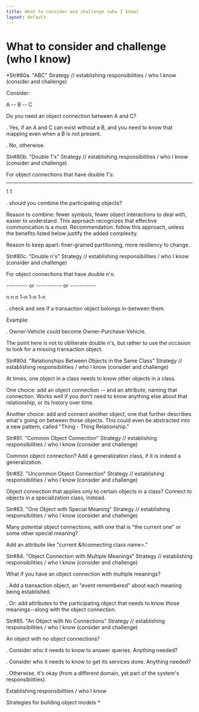 ```yaml
---
title: What to consider and challenge (who I know)
layout: default
---
```

# What to consider and challenge (who I know)

*Str#80a. &quot;ABC&quot; Strategy // establishing responsibilities / who I know
(consider and challenge) 

 Consider: 

A -- B -- C 

 Do you need an object connection between A and C? 

. Yes, if an A and C can exist without a B, and you need to know that mapping even when
a B is not present. 

. No, otherwise. 

Str#80b. &quot;Double 1's&quot; Strategy // establishing responsibilities / who I
know (consider and challenge) 

 For object connections that have double 1's: 

--------- 

1 1 

. should you combine the participating objects? 

 Reason to combine: fewer symbols, fewer object interactions to deal with, easier to
understand. This approach recognizes that effective communication is a must.
Recommendation: follow this approach, unless the benefits listed below justify the added
complexity. 

 Reason to keep apart: finer-grained partitioning, more resiliency to change. 

Str#80c. &quot;Double n's&quot; Strategy // establishing responsibilities / who I
know (consider and challenge) 

 For object connections that have double n's: 

--------- or ----------- or ----------- 

n n n 1-n 1-n 1-n 

. check and see if a transaction object belongs in-between them. 

 Example: 

. Owner-Vehicle could become Owner-Purchase-Vehicle. 

 The point here is not to obliterate double n's, but rather to use the occasion to
look for a missing transaction object. 

Str#80d. &quot;Relationships Between Objects in the Same Class&quot; Strategy //
establishing responsibilities / who I know (consider and challenge) 

 At times, one object in a class needs to know other objects in a class. 

 One choice: add an object connection -- and an attribute, naming that connection.
Works well if you don't need to know anything else about that relationship, or its history
over time. 

 Another choice: add and connect another object, one that further describes what's
going on between those objects. This could even be abstracted into a new pattern, called
&quot;Thing - Thing Relationship.&quot; 

Str#81. &quot;Common Object Connection&quot; Strategy // establishing
responsibilities / who I know (consider and challenge) 

 Common object connection? Add a generalization class, if it is indeed a
generalization. 

Str#82. &quot;Uncommon Object Connection&quot; Strategy // establishing
responsibilities / who I know (consider and challenge) 

 Object connection that applies only to certain objects in a class? Connect to
objects in a specialization class, instead. 

Str#83. &quot;One Object with Special Meaning&quot; Strategy // establishing
responsibilities / who I know (consider and challenge) 

 Many potential object connections, with one that is &quot;the current one&quot;
or some other special meaning? 

 Add an attribute like &quot;current &amp;ltconnecting class name&gt;.&quot; 

Str#84. &quot;Object Connection with Multiple Meanings&quot; Strategy //
establishing responsibilities / who I know (consider and challenge) 

 What if you have an object connection with multiple meanings? 

. Add a transaction object, an &quot;event remembered&quot; about each meaning being
established. 

. Or: add attributes to the participating object that needs to know those
meanings--along with the object connection. 

Str#85. &quot;An Object with No Connections&quot; Strategy // establishing
responsibilities / who I know (consider and challenge) 

 An object with no object connections? 

. Consider who it needs to know to answer queries. Anything needed? 

. Consider who it needs to know to get its services done. Anything needed? 

. Otherwise, it's okay (from a different domain, yet part of the system's
responsibilities). 

Establishing responsibilities / who I know

Strategies for building object models
*
